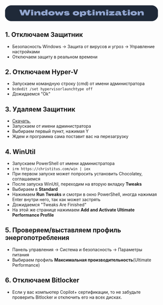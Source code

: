 ![Windows Section](https://github.com/xtcorp/windows-optimization/blob/main/images/WindowsOptimization.png)

## 1. Отключаем Защитник
- Безопасность Windows -> Защита от вирусов и угроз -> Управление настройками
- Отключаем защиту в реальном времени

## 2. Отключаем Hyper-V
- Запускаем командную строку (cmd) от имени администратора
- ```bcdedit /set hypervisorlaunchtype off```
- Дожидаемся "Ok"

## 3. Удаляем Защитник
- [Скачать.](https://github.com/ionuttbara/windows-defender-remover/releases/)
- Запускаем от имени администратора
- Выбираем первый пункт, нажимая Y
- Ждем и программа сама поставит вас на перезагрузку

## 4. WinUtil
- Запускаем PowerShell от имени администратора
- ```irm https://christitus.com/win | iex```
- При первом запуске может попросить установить Chocolatey, соглашаемся
- После запуска WinUtil, переходим на вторую вкладку **Tweaks**
- Выбираем в **Standard**
- Нажимаем **Run Tweaks** и смотри в окно PowerShell, иногда нажимая Enter внутри него, так как может застрять
- Дожидаемся "Tweaks Are Finished"
- На этой же странице нажимаем **Add and Activate Ultimate Performance Profile**

## 5. Проверяем/выставляем профиль энергопотребления
- Панель управления -> Система и безопасность -> Параметры питания
- Выбираем профиль **Максимальная производительность**(Ultimate Performance)

## 6. Отключаем Bitlocker
- Если у вас компьютер Copilot+ сертификации, то не забудьте проверить Bitlocker и отключить его на всех дисках.
